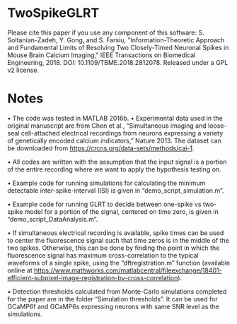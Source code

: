 # TwoSpikeGLRT
Please cite this paper if you use any component of this software: S. Soltanian-Zadeh, Y. Gong, and S. Farsiu, "Information-Theoretic Approach and Fundamental Limits of Resolving Two Closely-Timed Neuronal Spikes in Mouse Brain Calcium Imaging," IEEE Transactions on Biomedical Engineering, 2018. DOI: 10.1109/TBME.2018.2812078.
Released under a GPL v2 license.

# Notes
• The code was tested in MATLAB 2016b.
• Experimental data used in the original manuscript are from Chen et al., “Simultaneous imaging and loose-seal cell-attached electrical recordings from neurons expressing a variety of genetically encoded calcium indicators,” Nature 2013. The dataset can be downloaded from https://crcns.org/data-sets/methods/cai-1.

• All codes are written with the assumption that the input signal is a portion of the entire recording where we want to apply the hypothesis testing on. 

• Example code for running simulations for calculating the minimum detectable inter-spike-interval (ISI) is given in “demo_script_simulation.m”.

• Example code for running GLRT to decide between one-spike vs two-spike model for a portion of the signal, centered on time zero, is given in “demo_script_DataAnalysis.m”. 

• If simultaneous electrical recording is available, spike times can be used to center the fluorescence signal such that time zeros is in the middle of the two spikes. Otherwise, this can be done by finding the point in which the fluorescence signal has maximum cross-correlation to the typical waveforms of a single spike, using the “dftregistration.m” function (available online at https://www.mathworks.com/matlabcentral/fileexchange/18401-efficient-subpixel-image-registration-by-cross-correlation).

• Detection thresholds calculated from Monte-Carlo simulations completed for the paper are in the folder “Simulation thresholds”. It can be used for GCaMP6f and GCaMP6s expressing neurons with same SNR level as the simulations. 
